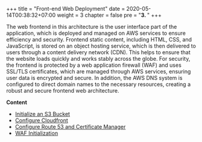 +++
title = "Front-end Web Deployment"
date = 2020-05-14T00:38:32+07:00
weight = 3
chapter = false
pre = "<b>3. </b>"
+++

The web frontend in this architecture is the user interface part of the application, which is deployed and managed on AWS services to ensure efficiency and security. Frontend static content, including HTML, CSS, and JavaScript, is stored on an object hosting service, which is then delivered to users through a content delivery network (CDN). This helps to ensure that the website loads quickly and works stably across the globe. For security, the frontend is protected by a web application firewall (WAF) and uses SSL/TLS certificates, which are managed through AWS services, ensuring user data is encrypted and secure. In addition, the AWS DNS system is configured to direct domain names to the necessary resources, creating a robust and secure frontend web architecture.

**Content**

- [Initialize an S3 Bucket](3-deployment-frontend/1-S3-Bucket)
- [Configure Cloudfront](3-deployment-frontend/2-Cloudfront)
- [Configure Route 53 and Certificate Manager](3-deployment-frontend/3-Route53-ACM)
- [WAF Initialization](3-deployment-frontend/4-WAF)
